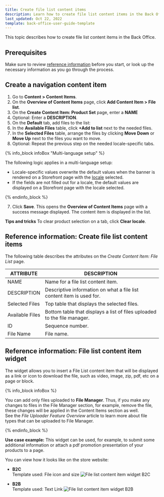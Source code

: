 ```yaml
---
title: Create file list content items
description: Learn how to create file list content items in the Back Office.
last_updated: Oct 22, 2022
template: back-office-user-guide-template
---
```


This topic describes how to create file list content items in the Back Office.

## Prerequisites

Make sure to review [reference information](#reference-information-create-file-list-content-items) before you start, or look up the necessary information as you go through the process.

## Create a navigation content item

1. Go to **Content&nbsp;<span aria-label="and then">></span> Content Items**.
2. On the **Overview of Content Items** page, click **Add Content Item&nbsp;<span aria-label="and then">></span> File list**.
3. On the **Create Content Item: Product Set** page, enter a **NAME**
4. Optional: Enter a **DESCRIPTION**.
5. On the **Default** tab, add files to the list:
  1. In the **Available Files** table, click **+Add to list** next to the needed files.
  2. In the **Selected Files** table, arrange the files by clicking **Move Down** or **Move Up** next to the files you want to move.
6. Optional: Repeat the previous step on the needed locale-specific tabs.

{% info_block infoBox "Multi-language setup" %}

The following logic applies in a multi-language setup:
* Locale-specific values overwrite the default values when the banner is rendered on a Storefront page with the [locale](/docs/dg/dev/backend-development/data-manipulation/datapayload-conversion/multi-language-setup.html) selected.
* If the fields are not filled out for a locale, the default values are displayed on a Storefront page with the locale selected.

{% endinfo_block %}

7. Click **Save**.
    This opens the **Overview of Content Items** page with a success message displayed. The content item is displayed in the list.


**Tips and tricks**
To clear product selection on a tab, click **Clear locale**.


## Reference information: Create file list content items

The following table describes the attributes on the *Create Content Item: File List* page.

| ATTRIBUTE | DESCRIPTION |
| --- | --- |
| NAME | Name for a file list content item. |
| DESCRIPTION | Descriptive information on what a file list content item is used for. |
| Selected Files | Top table that displays the selected files. |
| Available Files | Bottom table that displays a list of files uploaded to the file manager. |
| ID | Sequence number. |
| File Name | File name.  |


## Reference information: File list content item widget

The widget allows you to insert a File List content item that will be displayed as a link or icon to download the file, such as video, image, zip, pdf, etc on a page or block.

{% info_block infoBox %}

You can add only files uploaded to **File Manager**. Thus, if you make any changes to files in the File Manager section, for example, remove the file, these changes will be applied in the Content Items section as well. <br>See the _File Uploader Feature Overview_ article to learn more about file types that can be uploaded to File Manager.

{% endinfo_block %}

**Use case example:** This widget can be used, for example, to submit some additional information or attach a pdf promotion presentation of your products to a page.

You can view how it looks like on the store website:

* **B2C**
    <br>Template used: File icon and size
![File list content item widget B2C](https://spryker.s3.eu-central-1.amazonaws.com/docs/User+Guides/Back+Office+User+Guides/Content+Management+System/Content+Item+Widgets/Content+Item+Widgets+types%3A+Reference+Information/file-list-yves-b2c.gif)

* **B2B**
    <br>Template used: Text Link
![File list content item widget B2B](https://spryker.s3.eu-central-1.amazonaws.com/docs/User+Guides/Back+Office+User+Guides/Content+Management+System/Content+Item+Widgets/Content+Item+Widgets+types%3A+Reference+Information/file-list-yves-b2b.gif)
